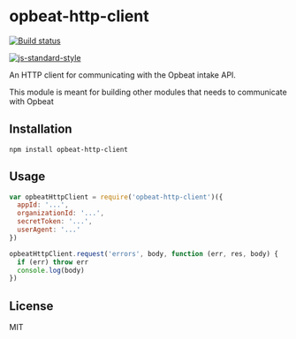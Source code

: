 # opbeat-http-client

[![Build status](https://travis-ci.org/watson/opbeat-http-client.svg?branch=master)](https://travis-ci.org/watson/opbeat-http-client)

[![js-standard-style](https://raw.githubusercontent.com/feross/standard/master/badge.png)](https://github.com/feross/standard)

An HTTP client for communicating with the Opbeat intake API.

This module is meant for building other modules that needs to
communicate with Opbeat

## Installation

```
npm install opbeat-http-client
```

## Usage

```js
var opbeatHttpClient = require('opbeat-http-client')({
  appId: '...',
  organizationId: '...',
  secretToken: '...',
  userAgent: '...'
})

opbeatHttpClient.request('errors', body, function (err, res, body) {
  if (err) throw err
  console.log(body)
})
```

## License

MIT

